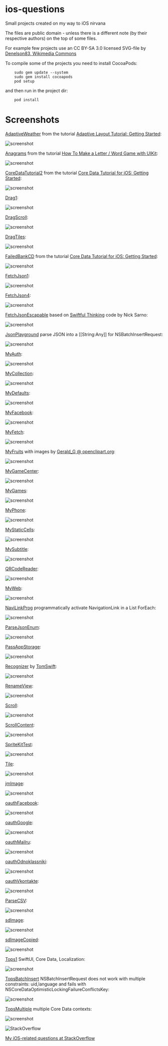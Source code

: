 ios-questions
==========

Small projects created on my way to iOS nirvana

The files are public domain - unless there is a different note (by their respective authors) on the top of some files.

For example few projects use an CC BY-SA 3.0 licensed SVG-file by 
[Denelson83, Wikimedia Commons](http://en.wikipedia.org/wiki/File:Blank_Scrabble_board_with_coordinates.svg)

To compile some of the projects you need to install CocoaPods:

        sudo gem update --system
        sudo gem install cocoapods
        pod setup

and then run in the project dir:

        pod install

Screenshots
==========

[AdaptiveWeather](https://github.com/afarber/ios-questions/tree/master/AdaptiveWeather) from the tutorial [Adaptive Layout Tutorial: Getting Started](http://www.raywenderlich.com/83276/beginning-adaptive-layout-tutorial):

![screenshot](https://raw.github.com/afarber/ios-questions/master/AdaptiveWeather/screenshot.png)


[Anagrams](https://github.com/afarber/ios-questions/tree/master/Anagrams) from the tutorial [How To Make a Letter / Word Game with UIKit](http://www.raywenderlich.com/33804/how-to-make-a-letterword-game-with-uikit-part-1):

![screenshot](https://raw.github.com/afarber/ios-questions/master/Anagrams/screenshot.png)


[CoreDataTutorial2](https://github.com/afarber/ios-questions/tree/master/CoreDataTutorial2) from the tutorial [Core Data Tutorial for iOS: Getting Started](http://www.raywenderlich.com/934/core-data-tutorial-for-ios-getting-started):

![screenshot](https://raw.github.com/afarber/ios-questions/master/CoreDataTutorial2/screenshot.png)


[Drag1](https://github.com/afarber/ios-questions/tree/master/Drag1.playground):

![screenshot](https://raw.github.com/afarber/ios-questions/master/Drag1.png)


[DragScroll](https://github.com/afarber/ios-questions/tree/master/DragScroll):

![screenshot](https://raw.github.com/afarber/ios-questions/master/DragScroll/screenshot.png)


[DragTiles](https://github.com/afarber/ios-questions/tree/master/DragTiles):

![screenshot](https://raw.github.com/afarber/ios-questions/master/DragTiles/screenshot.png)


[FailedBankCD](https://github.com/afarber/ios-questions/tree/master/FailedBankCD) from the tutorial [Core Data Tutorial for iOS: Getting Started](http://www.raywenderlich.com/934/core-data-tutorial-for-ios-getting-started):

![screenshot](https://raw.github.com/afarber/ios-questions/master/FailedBankCD/screenshot.png)


[FetchJson1](https://github.com/afarber/ios-questions/tree/master/FetchJson1.playground):

![screenshot](https://raw.github.com/afarber/ios-questions/master/FetchJson1.png)


[FetchJson4](https://github.com/afarber/ios-questions/tree/master/FetchJson4):

![screenshot](https://raw.github.com/afarber/ios-questions/master/FetchJson4/screenshot.png)


[FetchJsonEscapable](https://github.com/afarber/ios-questions/tree/master/FetchJsonEscapable)
based on [Swiftful Thinking](https://github.com/SwiftfulThinking/SwiftUI-Continued-Learning) code by Nick Sarno:

![screenshot](https://raw.github.com/afarber/ios-questions/master/FetchJsonEscapable/screenshot.png)


[JsonPlayground](https://github.com/afarber/ios-questions/tree/master/JsonPlayground.playground) parse JSON into a [[String:Any]] for NSBatchInsertRequest:

![screenshot](https://raw.github.com/afarber/ios-questions/master/JsonPlayground.png)


[MyAuth](https://github.com/afarber/ios-questions/tree/master/MyAuth):

![screenshot](https://raw.github.com/afarber/ios-questions/master/MyAuth/screenshot.png)


[MyCollection](https://github.com/afarber/ios-questions/tree/master/MyCollection):

![screenshot](https://raw.github.com/afarber/ios-questions/master/MyCollection/screenshot.png)


[MyDefaults](https://github.com/afarber/ios-questions/tree/master/MyDefaults):

![screenshot](https://raw.github.com/afarber/ios-questions/master/MyDefaults/screenshot.png)


[MyFacebook](https://github.com/afarber/ios-questions/tree/master/MyFacebook):

![screenshot](https://raw.github.com/afarber/ios-questions/master/MyFacebook/screenshot.png)


[MyFetch](https://github.com/afarber/ios-questions/tree/master/MyFetch):

![screenshot](https://raw.github.com/afarber/ios-questions/master/MyFetch/screenshot.png)


[MyFruits](https://github.com/afarber/ios-questions/tree/master/MyFruits) with images by [Gerald_G @ openclipart.org](https://openclipart.org/user-detail/Gerald_G):

![screenshot](https://raw.github.com/afarber/ios-questions/master/MyFruits/screenshot.png)


[MyGameCenter](https://github.com/afarber/ios-questions/tree/master/MyGameCenter):

![screenshot](https://raw.github.com/afarber/ios-questions/master/MyGameCenter/screenshot.png)


[MyGames](https://github.com/afarber/ios-questions/tree/master/MyGames):

![screenshot](https://raw.github.com/afarber/ios-questions/master/MyGames/screenshot.png)


[MyPhone](https://github.com/afarber/ios-questions/tree/master/MyPhone):

![screenshot](https://raw.github.com/afarber/ios-questions/master/MyPhone/screenshot.png)


[MyStaticCells](https://github.com/afarber/ios-questions/tree/master/MyStaticCells):

![screenshot](https://raw.githubusercontent.com/afarber/ios-questions/master/MyStaticCells/screenshot.png)


[MySubtitle](https://github.com/afarber/ios-questions/tree/master/MySubtitle):

![screenshot](https://raw.githubusercontent.com/afarber/ios-questions/master/MySubtitle/screenshot.png)


[QRCodeReader](https://github.com/afarber/ios-questions/tree/master/QRCodeReader):

![screenshot](https://raw.github.com/afarber/ios-questions/master/QRCodeReader/screenshot.png)


[MyWeb](https://github.com/afarber/ios-questions/tree/master/MyWeb):

![screenshot](https://raw.github.com/afarber/ios-questions/master/MyWeb/screenshot.png)


[NaviLinkProg](https://github.com/afarber/ios-questions/tree/master/NaviLinkProg) programmatically activate NavigationLink in a List ForEach:

![screenshot](https://raw.github.com/afarber/ios-questions/master/NaviLinkProg/screenshot.png)


[ParseJsonEnum](https://github.com/afarber/ios-questions/tree/master/ParseJsonEnum.playground):

![screenshot](https://raw.github.com/afarber/ios-questions/master/ParseJsonEnum.png)


[PassAppStorage](https://github.com/afarber/ios-questions/tree/master/PassAppStorage):

![screenshot](https://raw.github.com/afarber/ios-questions/master/PassAppStorage/screenshot.png)


[Recognizer](https://github.com/afarber/ios-questions/tree/master/Recognizer)
by [TomSwift](http://stackoverflow.com/users/291788/tomswift):

![screenshot](https://raw.github.com/afarber/ios-questions/master/Recognizer/screenshot.png)


[RenameView](https://github.com/afarber/ios-questions/tree/master/RenameView):

![screenshot](https://raw.github.com/afarber/ios-questions/master/RenameView/screenshot.png)


[Scroll](https://github.com/afarber/ios-questions/tree/master/Scroll):

![screenshot](https://raw.github.com/afarber/ios-questions/master/Scroll/screenshot.png)


[ScrollContent](https://github.com/afarber/ios-questions/tree/master/ScrollContent):

![screenshot](https://raw.github.com/afarber/ios-questions/master/ScrollContent/screenshot.png)


[SpriteKitTest](https://github.com/afarber/ios-questions/tree/master/SpriteKitTest):

![screenshot](https://raw.github.com/afarber/ios-questions/master/SpriteKitTest/screenshot.png)


[Tile](https://github.com/afarber/ios-questions/tree/master/Tile):

![screenshot](https://raw.github.com/afarber/ios-questions/master/Tile/screenshot.png)


[jmImage](https://github.com/afarber/ios-questions/tree/master/jmImage):

![screenshot](https://raw.github.com/afarber/ios-questions/master/jmImage/screenshot.png)


[oauthFacebook](https://github.com/afarber/ios-questions/tree/master/oauthFacebook):

![screenshot](https://raw.github.com/afarber/ios-questions/master/oauthFacebook/screenshot.png)


[oauthGoogle](https://github.com/afarber/ios-questions/tree/master/oauthGoogle):

![screenshot](https://raw.github.com/afarber/ios-questions/master/oauthGoogle/screenshot.png)


[oauthMailru](https://github.com/afarber/ios-questions/tree/master/oauthMailru):

![screenshot](https://raw.github.com/afarber/ios-questions/master/oauthMailru/screenshot.png)


[oauthOdnoklassniki](https://github.com/afarber/ios-questions/tree/master/oauthOdnoklassniki):

![screenshot](https://raw.github.com/afarber/ios-questions/master/oauthOdnoklassniki/screenshot.png)


[oauthVkontakte](https://github.com/afarber/ios-questions/tree/master/oauthVkontakte):

![screenshot](https://raw.github.com/afarber/ios-questions/master/oauthVkontakte/screenshot.png)


[ParseCSV](https://github.com/afarber/ios-questions/tree/master/ParseCSV):

![screenshot](https://raw.github.com/afarber/ios-questions/master/ParseCSV/screenshot.png)


[sdImage](https://github.com/afarber/ios-questions/tree/master/sdImage):

![screenshot](https://raw.github.com/afarber/ios-questions/master/sdImage/screenshot.png)


[sdImageCopied](https://github.com/afarber/ios-questions/tree/master/sdImageCopied):

![screenshot](https://raw.github.com/afarber/ios-questions/master/sdImageCopied/screenshot.png)


[Tops1](https://github.com/afarber/ios-questions/tree/master/Tops1) SwiftUI, Core Data, Localization:

![screenshot](https://raw.github.com/afarber/ios-questions/master/Tops1/screenshot.png)


[TopsBatchInsert](https://github.com/afarber/ios-questions/tree/master/TopsBatchInsert) NSBatchInsertRequest does not work with multiple constraints: uid,language and fails with NSCoreDataOptimisticLockingFailureConflictsKey:

![screenshot](https://raw.github.com/afarber/ios-questions/master/TopsBatchInsert/screenshot.png)


[TopsMultiple](https://github.com/afarber/ios-questions/tree/master/TopsMultiple) multiple Core Data contexts:

![screenshot](https://raw.github.com/afarber/ios-questions/master/TopsMultiple/screenshot.png)


![StackOverflow](http://stackoverflow.com/users/flair/165071.png)

[My iOS-related questions at StackOverflow](http://stackoverflow.com/search?q=user:165071+[ios])

